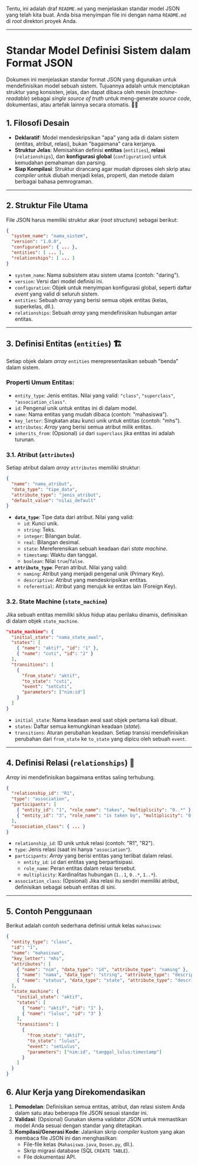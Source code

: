 Tentu, ini adalah draf `README.md` yang menjelaskan standar model JSON yang telah kita buat. Anda bisa menyimpan file ini dengan nama `README.md` di *root* direktori proyek Anda.

-----

# Standar Model Definisi Sistem dalam Format JSON

Dokumen ini menjelaskan standar format JSON yang digunakan untuk mendefinisikan model sebuah sistem. Tujuannya adalah untuk menciptakan struktur yang konsisten, jelas, dan dapat dibaca oleh mesin (*machine-readable*) sebagai *single source of truth* untuk meng-generate *source code*, dokumentasi, atau artefak lainnya secara otomatis. 🧑‍💻

## 1\. Filosofi Desain

  * **Deklaratif**: Model mendeskripsikan "apa" yang ada di dalam sistem (entitas, atribut, relasi), bukan "bagaimana" cara kerjanya.
  * **Struktur Jelas**: Memisahkan definisi **entitas** (`entities`), **relasi** (`relationships`), dan **konfigurasi global** (`configuration`) untuk kemudahan pemahaman dan parsing.
  * **Siap Kompilasi**: Struktur dirancang agar mudah diproses oleh skrip atau *compiler* untuk diubah menjadi kelas, properti, dan metode dalam berbagai bahasa pemrograman.

-----

## 2\. Struktur File Utama

File JSON harus memiliki struktur akar (*root structure*) sebagai berikut:

```json
{
  "system_name": "nama_sistem",
  "version": "1.0.0",
  "configuration": { ... },
  "entities": [ ... ],
  "relationships": [ ... ]
}
```

  * `system_name`: Nama subsistem atau sistem utama (contoh: "daring").
  * `version`: Versi dari model definisi ini.
  * `configuration`: Objek untuk menyimpan konfigurasi global, seperti daftar *event* yang valid di seluruh sistem.
  * `entities`: Sebuah *array* yang berisi semua objek entitas (kelas, superkelas, dll.).
  * `relationships`: Sebuah *array* yang mendefinisikan hubungan antar entitas.

-----

## 3\. Definisi Entitas (`entities`) 🏗️

Setiap objek dalam *array* `entities` merepresentasikan sebuah "benda" dalam sistem.

### Properti Umum Entitas:

  * `entity_type`: Jenis entitas. Nilai yang valid: `"class"`, `"superclass"`, `"association_class"`.
  * `id`: Pengenal unik untuk entitas ini di dalam model.
  * `name`: Nama entitas yang mudah dibaca (contoh: "mahasiswa").
  * `key_letter`: Singkatan atau kunci unik untuk entitas (contoh: "mhs").
  * `attributes`: *Array* yang berisi semua atribut milik entitas.
  * `inherits_from`: (Opsional) `id` dari `superclass` jika entitas ini adalah turunan.

### 3.1. Atribut (`attributes`)

Setiap atribut dalam *array* `attributes` memiliki struktur:

```json
{
  "name": "nama_atribut",
  "data_type": "tipe_data",
  "attribute_type": "jenis_atribut",
  "default_value": "nilai_default"
}
```

  * **`data_type`**: Tipe data dari atribut. Nilai yang valid:
      * `id`: Kunci unik.
      * `string`: Teks.
      * `integer`: Bilangan bulat.
      * `real`: Bilangan desimal.
      * `state`: Mereferensikan sebuah keadaan dari *state machine*.
      * `timestamp`: Waktu dan tanggal.
      * `boolean`: Nilai `true`/`false`.
  * **`attribute_type`**: Peran atribut. Nilai yang valid:
      * `naming`: Atribut yang menjadi pengenal unik (Primary Key).
      * `descriptive`: Atribut yang mendeskripsikan entitas.
      * `referential`: Atribut yang merujuk ke entitas lain (Foreign Key).

### 3.2. State Machine (`state_machine`)

Jika sebuah entitas memiliki siklus hidup atau perilaku dinamis, definisikan di dalam objek `state_machine`.

```json
"state_machine": {
  "initial_state": "nama_state_awal",
  "states": [
    { "name": "aktif", "id": "1" },
    { "name": "cuti", "id": "2" }
  ],
  "transitions": [
    {
      "from_state": "aktif",
      "to_state": "cuti",
      "event": "setCuti",
      "parameters": ["nim:id"]
    }
  ]
}
```

  * `initial_state`: Nama keadaan awal saat objek pertama kali dibuat.
  * `states`: Daftar semua kemungkinan keadaan (*state*).
  * `transitions`: Aturan perubahan keadaan. Setiap transisi mendefinisikan perubahan dari `from_state` ke `to_state` yang dipicu oleh sebuah `event`.

-----

## 4\. Definisi Relasi (`relationships`) 🔗

*Array* ini mendefinisikan bagaimana entitas saling terhubung.

```json
{
  "relationship_id": "R1",
  "type": "association",
  "participants": [
    { "entity_id": "1", "role_name": "takes", "multiplicity": "0..*" },
    { "entity_id": "3", "role_name": "is taken by", "multiplicity": "0..*" }
  ],
  "association_class": { ... }
}
```

  * `relationship_id`: ID unik untuk relasi (contoh: "R1", "R2").
  * `type`: Jenis relasi (saat ini hanya `"association"`).
  * `participants`: *Array* yang berisi entitas yang terlibat dalam relasi.
      * `entity_id`: `id` dari entitas yang berpartisipasi.
      * `role_name`: Peran entitas dalam relasi tersebut.
      * `multiplicity`: Kardinalitas hubungan (`1..1`, `0..*`, `1..*`).
  * `association_class`: (Opsional) Jika relasi itu sendiri memiliki atribut, definisikan sebagai sebuah entitas di sini.

-----

## 5\. Contoh Penggunaan

Berikut adalah contoh sederhana definisi untuk kelas `mahasiswa`:

```json
{
  "entity_type": "class",
  "id": "1",
  "name": "mahasiswa",
  "key_letter": "mhs",
  "attributes": [
    { "name": "nim", "data_type": "id", "attribute_type": "naming" },
    { "name": "nama", "data_type": "string", "attribute_type": "descriptive" },
    { "name": "status", "data_type": "state", "attribute_type": "descriptive", "default_value": "aktif" }
  ],
  "state_machine": {
    "initial_state": "aktif",
    "states": [
      { "name": "aktif", "id": "1" },
      { "name": "lulus", "id": "3" }
    ],
    "transitions": [
      {
        "from_state": "aktif",
        "to_state": "lulus",
        "event": "setLulus",
        "parameters": ["nim:id", "tanggal_lulus:timestamp"]
      }
    ]
  }
}
```

## 6\. Alur Kerja yang Direkomendasikan

1.  **Pemodelan**: Definisikan semua entitas, atribut, dan relasi sistem Anda dalam satu atau beberapa file JSON sesuai standar ini.
2.  **Validasi**: (Opsional) Gunakan skema validator JSON untuk memastikan model Anda sesuai dengan standar yang ditetapkan.
3.  **Kompilasi/Generasi Kode**: Jalankan skrip *compiler* kustom yang akan membaca file JSON ini dan menghasilkan:
      * File-file kelas (`Mahasiswa.java`, `Dosen.py`, dll.).
      * Skrip migrasi database (SQL `CREATE TABLE`).
      * File dokumentasi API.
